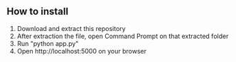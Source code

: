 ## How to install

1. Download and extract this repository
2. After extraction the file, open Command Prompt on that extracted folder
3. Run "python app.py"
4. Open http://localhost:5000 on your browser
